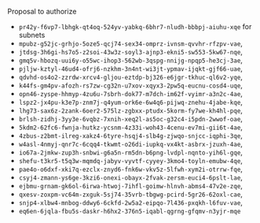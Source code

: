 Proposal to authorize
- `pr42y-f6vp7-lbhgk-qt4oq-524yv-yabkq-6bhr7-nludh-bbbpj-aiuhu-xqe`
for subnets
- `mpubz-g52jc-grhjo-5oze5-qcj74-sex34-omprz-ivnsm-qvvhr-rfzpv-vae`,
- `jtdsg-3h6gi-hs7o5-z2soi-43w3z-soyl3-ajnp3-ekni5-sw553-5kw67-nqe`,
- `gmq5v-hbozq-uui6y-o55wc-ihop3-562wb-3qspg-nnijg-npqp5-he3cj-3ae`,
- `pjljw-kztyl-46ud4-ofrj6-nzkhm-3n4nt-wi3jt-ypmav-ijqkt-gjf66-uae`,
- `qdvhd-os4o2-zzrdw-xrcv4-gljou-eztdp-bj326-e6jgr-tkhuc-ql6v2-yqe`,
- `k44fs-gm4pv-afozh-rs7zw-cg32n-u7xov-xqyx3-2pw5q-eucnu-cosd4-uqe`,
- `opn46-zyspe-hhmyp-4zu6u-7sbrh-dok77-m7dch-im62f-vyimr-a3n2c-4ae`,
- `lspz2-jx4pu-k3e7p-znm7j-q4yum-ork6e-6w4q6-pijwq-znehu-4jabe-kqe`,
- `lhg73-sax6z-2zank-6oer2-575lz-zgbxx-ptudx-5korm-fy7we-kh4hl-pqe`,
- `brlsh-zidhj-3yy3e-6vqbz-7xnih-xeq2l-as5oc-g32c4-i5pdn-2wwof-oae`,
- `5kdm2-62fc6-fwnja-hutkz-ycsnm-4z33i-woh43-4cenu-ev7mi-gii6t-4ae`,
- `4zbus-z2bmt-ilreg-xakz4-6tyre-hsqj4-slb4g-zjwqo-snjcc-iqphi-3qe`,
- `w4asl-4nmyj-qnr7c-6cqq4-tkwmt-o26di-iupkq-vx4kt-asbrx-jzuxh-4ae`,
- `io67a-2jmkw-zup3h-snbwi-g6a5n-rm5dn-b6png-lvdpl-nqnto-yih6l-gqe`,
- `shefu-t3kr5-t5q3w-mqmdq-jabyv-vyvtf-cyyey-3kmo4-toyln-emubw-4qe`,
- `pae4o-o6dxf-xki7q-ezclx-znyd6-fnk6w-vkv5z-5lfwh-xym2i-otrrw-fqe`,
- `csyj4-zmann-ys6ge-3kzi6-onexi-obayx-2fvak-zersm-euci4-6pslt-lae`,
- `ejbmu-grnam-gk6ol-6irwa-htwoj-7ihfl-goimw-hlnvh-abms4-47v2e-zqe`,
- `qxesv-zoxpm-vc64m-zxguk-5sj74-35vrb-tbgwg-pcird-5gr26-62oxl-cae`,
- `snjp4-xlbw4-mnbog-ddwy6-6ckfd-2w5a2-eipqo-7l436-pxqkh-l6fuv-vae`,
- `eq6en-6jqla-fbu5s-daskr-h6hx2-376n5-iqabl-qgrng-gfqmv-n3yjr-mqe`
